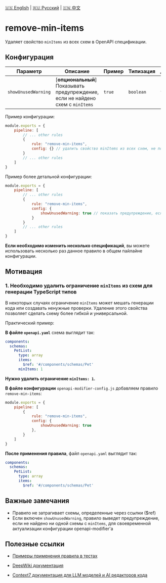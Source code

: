 [🇺🇸 English](./README.md) | [🇷🇺 Русский](./README-ru.md)  | [🇨🇳 中文](./README-zh.md)

# remove-min-items

Удаляет свойство `minItems` из всех схем в OpenAPI спецификации.



## Конфигурация

| Параметр    | Описание                          | Пример                     | Типизация              | Дефолтное |
| -------- |-----------------------------------|----------------------------|------------------------|-----------|
| `showUnusedWarning`  | [**опциональный**] Показывать предупреждение, если не найдено схем с `minItems` | `true` | `boolean` | `false`        |

Пример конфигурации:

```js
module.exports = {
    pipeline: [
        // ... other rules
        {
            rule: "remove-min-items",
            config: {} // удалить свойство minItems из всех схем, не показывать предупреждения
        }
        // ... other rules
    ]
}
```

Пример более детальной конфигурации:

```js
module.exports = {
    pipeline: [
        // ... other rules
        {
            rule: "remove-min-items",
            config: {
                showUnusedWarning: true // показать предупреждение, если в спецификации не найдены схемы с minItems
            }
        }
        // ... other rules
    ]
}
```

**Если необходимо изменить несколько спецификаций**, вы можете использовать несколько раз данное правило в общем пайлайне конфигурации.

## Мотивация

<a name="custom_anchor_motivation_1"></a>

### 1. Необходимо удалить ограничение `minItems` из схем для генерации TypeScript типов

В некоторых случаях ограничение `minItems` может мешать генерации кода или создавать ненужные проверки. Удаление этого свойства позволяет сделать схему более гибкой и универсальной.

Практический пример:

**В файле `openapi.yaml`** схема выглядит так:

```yaml
components:
  schemas:
    PetList:
      type: array
      items:
        $ref: '#/components/schemas/Pet'
      minItems: 1
```

**Нужно удалить ограничение `minItems: 1`.**

**В файле конфигурации** `openapi-modifier-config.js` добавляем правило `remove-min-items`:

```js
module.exports = {
    pipeline: [
        {
            rule: "remove-min-items",
            config: {
                showUnusedWarning: true
            },
        }
    ]
}
```

**После применения правила**, файл `openapi.yaml` выглядит так:

```yaml
components:
  schemas:
    PetList:
      type: array
      items:
        $ref: '#/components/schemas/Pet'
```

<a name="custom_anchor_motivation_2"></a>

## Важные замечания

- Правило не затрагивает схемы, определенные через ссылки ($ref)
- Если включен `showUnusedWarning`, правило выведет предупреждение, если не найдено ни одной схемы с `minItems`, для своевременной актуализации конфигурации openapi-modifier'а

## Полезные ссылки

- [Примеры применения правила в тестах](./index.test.ts)  

- [DeepWiki документация](https://deepwiki.com/itwillwork/openapi-modifier)
- [Context7 документация для LLM моделей и AI редакторов кода](https://context7.com/itwillwork/openapi-modifier)